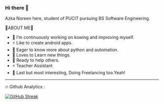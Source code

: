 ### Hi there 👋


Azka Noreen here, student of PUCIT pursuing BS Software Engineering.

🧐ABOUT ME🚀

- 🔭 I’m continuously working on kowing and improving myself.
- ⚡ Like to create android apps.
- 🤔 Eager to know more about python and automation.
- 🌱 Loves to Learn new things.
- 🤔 Ready to help others.
- ⚡ Teacher Assistant
- 🌱 Last but most interesting, Doing Freelancing too.Yeah!
<hr>
🔥 Github Analytics :

[![GitHub Streak](http://github-readme-streak-stats.herokuapp.com?user=azkanoreen&theme=dark-smoky&hide_border=true&date_format=M%20j%5B%2C%20Y%5D)](https://git.io/streak-stats)
